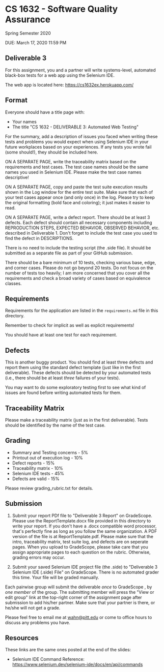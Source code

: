 # CS 1632 - Software Quality Assurance
Spring Semester 2020

DUE: March 17, 2020 11:59 PM

## Deliverable 3

For this assignment, you and a partner will write systems-level, automated black-box tests for a web app using the Selenium IDE. 

The web app is located here: https://cs1632ex.herokuapp.com/

## Format
Everyone should have a title page with:
* Your names
* The title "CS 1632 - DELIVERABLE 3: Automated Web Testing"

For the summary, add a description of issues you faced when writing these tests and problems you would expect when using Selenium IDE in your future workplaces based on your experiences.  If any tests you wrote fail (some should!), they should be included here.

ON A SEPARATE PAGE, write the traceability matrix based on the requirements and test cases.  The test case names should be the same names you used in Selenium IDE.  Please make the test case names descriptive!

ON A SEPARATE PAGE, copy and paste the test suite execution results shown in the Log window for the entire test suite.  Make sure that each of your test cases appear once (and only once) in the log.  Please try to keep the original formatting (bold face and coloring); it just makes it easier to read.

ON A SEPARATE PAGE, write a defect report.  There should be at least 3 defects.  Each defect should contain all necessary components including REPRODUCTION STEPS, EXPECTED BEHAVIOR, OBSERVED BEHAVIOR, etc. described in Deliverable 1.  Don't forget to include the test case you used to find the defect in DESCRIPTIONS.

There is no need to include the testing script (the .side file).  It should be submitted as a separate file as part of your GitHub submission.

There should be a bare minimum of 10 tests, checking various base, edge, and corner cases.  Please do not go beyond 20 tests.  Do not focus on the number of tests too heavily; I am more concerned that you cover all the requirements and check a broad variety of cases based on equivalence classes.

## Requirements

Requirements for the application are listed in the `requirements.md` file in this directory.

Remember to check for implicit as well as explicit requirements!

You should have at least one test for each requirement.

## Defects

This is another buggy product.  You should find at least three defects and report them using the standard defect template (just like in the first deliverable).  These defects should be detected by your automated tests (i.e., there should be at least _three_ failures of your tests).

You may want to do some exploratory testing first to see what kind of issues are found before writing automated tests for them.

## Traceability Matrix

Please make a traceability matrix (just as in the first deliverable).  Tests should be identified by the name of the test case.

## Grading
* Summary and Testing concerns - 5% 
* Printout out of execution log - 10%
* Defect reports - 15%
* Traceability matrix - 10%
* Selenium IDE tests - 45%
* Defects are valid - 15%

Please review grading\_rubric.txt for details.

## Submission

1. Submit your report PDf file to "Deliverable 3 Report" on GradeScope.  Please use the ReportTemplate.docx file provided in this directory to write your report.  If you don't have a .docx compatible word processor, that's perfectly fine as long as you follow the same organization.  A PDF version of the file is at ReportTemplate.pdf.  Please make sure that the intro, traceability matrix, test suite log, and defects are on seperate pages.  When you upload to GradeScope, please take care that you assign appropriate pages to each question on the rubric.  Otherwise, grading errors may occur.  

1. Submit your saved Selenium IDE project file (the .side) to "Deliverable 3 Selenium IDE (.side) File" on GradeScope.  There is no automated grader this time.  Your file will be graded manually.

Each pairwise group will submit the deliverable *once* to GradeScope , by *one member* of the group.  The submitting member will press the "View or edit group" link at the top-right corner of the assignment page after submission to add his/her partner.  Make sure that your partner is there, or he/she will not get a grade.

Please feel free to email me at wahn@pitt.edu or come to office hours to discuss any problems you have. 

## Resources

These links are the same ones posted at the end of the slides:

* Selenium IDE Command Reference:  
https://www.selenium.dev/selenium-ide/docs/en/api/commands

